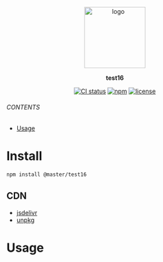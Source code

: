 <br><br>
<p align="center">
    <img src="https://raw.githubusercontent.com/master-style/package/document/images/logo-and-text.svg" alt="logo" width="142">
</p>
<p align="center">
    <b><!-- name -->test16<!----></b>
</p>
<p align="center"><!-- package.description --><!----></p>
<p align="center"><!-- badges.map((badge) => `<a href="${badge.href}"><img src="${badge.src}" alt="${badge.alt}"></a>`).join('&nbsp;')--><a href="https://circleci.com/gh/1tryer/workflows/1tryer/tree/main"><img src="https://img.shields.io/circleci/build/github/1tryer/test16/main.svg?logo=circleci&logoColor=fff&label=CircleCI" alt="CI status"></a>&nbsp;<a href="https://www.npmjs.com/@master/test16"><img src="https://img.shields.io/npm/v/@master/test16.svg?logo=npm&logoColor=fff&label=NPM&color=limegreen" alt="npm"></a>&nbsp;<a href="https://circleci.com/gh/1tryer/workflows/1tryer/tree/main"><img src="https://img.shields.io/github/license/1tryer/test16" alt="license"></a><!----></p>

###### CONTENTS
- [Usage](#usage)

# Install
```sh
npm install @master/test16
```
## CDN
<!-- cdns.map((cdn) => `\n- [${cdn.name}](${cdn.href})`).join('') -->
- [jsdelivr](https://www.jsdelivr.com/package/npm/@master/test16)
- [unpkg](https://unpkg.com/@master/test16)<!---->

# Usage